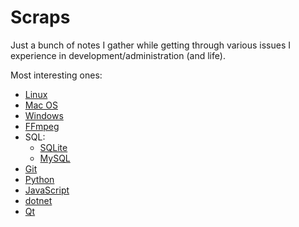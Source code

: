 # Scraps

Just a bunch of notes I gather while getting through various issues I experience in development/administration (and life).

Most interesting ones:

- [Linux](_linux/linux.md)
- [Mac OS](_macos/macos.md)
- [Windows](_windows/windows.md)
- [FFmpeg](ffmpeg/ffmpeg.md)
- SQL:
  + [SQLite](SQL/sqlite.md)
  + [MySQL](SQL/MySQL/mysql.md)
- [Git](Git/git.md)
- [Python](Python/python.md)
- [JavaScript](JavaScript/javascript.md)
- [dotnet](dotnet/dotnet.md)
- [Qt](Qt/qt.md)
